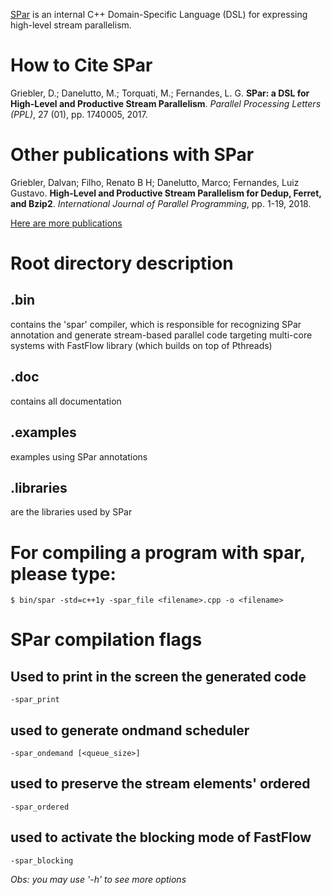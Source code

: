 [SPar](https://gmap.pucrs.br/spar-wiki/) is an internal C++ Domain-Specific Language (DSL) for expressing high-level stream parallelism. 

# How to Cite SPar

Griebler, D.; Danelutto, M.; Torquati, M.; Fernandes, L. G. **SPar: a DSL for High-Level and Productive Stream Parallelism**. *Parallel Processing Letters (PPL)*, 27 (01), pp. 1740005, 2017.


# Other publications with SPar

Griebler, Dalvan; Filho, Renato B H; Danelutto, Marco; Fernandes, Luiz Gustavo. **High-Level and Productive Stream Parallelism for Dedup, Ferret, and Bzip2**. *International Journal of Parallel Programming*, pp. 1-19, 2018.

[Here are more publications](https://gmap.pucrs.br/spar-wiki/scientific-publications/)


# Root directory description

## .bin 

contains the 'spar' compiler, which is responsible for recognizing SPar annotation and generate stream-based parallel code targeting multi-core systems with FastFlow library (which builds on top of Pthreads)

## .doc

contains all documentation

## .examples

examples using SPar annotations

## .libraries

are the libraries used by SPar

# For compiling a program with spar, please type:

	$ bin/spar -std=c++1y -spar_file <filename>.cpp -o <filename> 

# SPar compilation flags

## Used to print in the screen the generated code
	-spar_print

## used to generate ondmand scheduler
	-spar_ondemand [<queue_size>]

## used to preserve the stream elements' ordered
	-spar_ordered

## used to activate the blocking mode of FastFlow
	-spar_blocking


*Obs: you may use '-h' to see more options*







